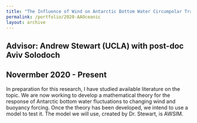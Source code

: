 ```yaml
---
title: "The Influence of Wind on Antarctic Bottom Water Circumpolar Transport"
permalink: /portfolio/2020-AAOceanic
layout: archive
---
```

Advisor: Andrew Stewart (UCLA) with post-doc Aviv Solodoch
---
Novermber 2020 - Present
---
In preparation for this research, I have studied available literature on the topic. We are now working to develop a mathematical theory for the response of Antarctic bottom water fluctuations to changing wind and buoyancy forcing. Once the theory has been developed, we intend to use a model to test it. The model we will use, created by Dr. Stewart, is AWSIM.